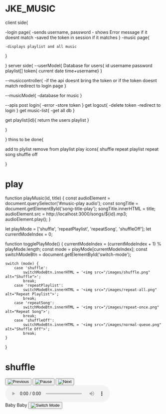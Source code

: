 # JKE_MUSIC

client side{

-login page{
    -sends username, password
    - shows Error message if it doesnt match
    -saved the token in session if it matches
}
-music page{

    -displays playlist and all music
}



}
server side{
--userModel{
    Database for users{
        id
        username
        password
        playlist[]
        token{ current date time+username}
    }

--musiccontroller{
    -if the api doesnt bring the token or if the token doesnt match redirect to login page
}

--musicModel{
    -database for music
}

--apis
post login{
    -error
    -store token
}
get logout{
    -delete token
    -redirect to login
}
get music-list{
    -get all db
}

get playlist(id){
return the users playlist
}





}

}
thins to be done{

add to plylist
remove from playlist
play
icons{
    shuffle
    repeat playlist
    repeat song
    shuffle off

}




# play

function playMusic(id, title) {
    const audioElement = document.querySelector('#music-play audio');
    const songTitle = document.getElementById('song-title-play');
    songTitle.innerHTML = title;
    audioElement.src = http://localhost:3000/songs/${id}.mp3;
    audioElement.play();
}

let playMode = ['shuffle', 'repeatPlaylist', 'repeatSong', 'shuffleOff'];
let currentModeIndex = 0;

function togglePlayMode() {
    currentModeIndex = (currentModeIndex + 1) % playMode.length;
    const mode = playMode[currentModeIndex];
    const switchModeBtn = document.getElementById('switch-mode');

    switch (mode) {
        case 'shuffle':
            switchModeBtn.innerHTML = '<img src="/images/shuffle.png" alt="Shuffle">';
            break;
        case 'repeatPlaylist':
            switchModeBtn.innerHTML = '<img src="/images/repeat-all.png" alt="Repeat Playlist">';
            break;
        case 'repeatSong':
            switchModeBtn.innerHTML = '<img src="/images/repeat-once.png" alt="Repeat Song">';
            break;
        case 'shuffleOff':
            switchModeBtn.innerHTML = '<img src="/images/normal-queue.png" alt="Shuffle Off">';
            break;
    }
}



# shuffle 

<section class="player-controls">
                <div class="controls">
                    <button class="control-btn" id="prev"><img src="/images/previous.png" alt="Previous"></button>
                    <button class="control-btn" id="pause"><img src="/images/play.png" alt="Pause"></button>
                    <button class="control-btn" id="next"><img src="/images/next.png" alt="Next"></button>
                </div>
                <div id="music-play">
                    <audio controls style="width: 21rem;"> 
                        <source id="audio-source" src="" type="audio/mpeg">
                    </audio>
                </div>
                <span class="song-title" id="song-title-play">Baby Baby</span>
                <button class="control-btn" id="switch-mode"><img src="/images/shuffle.png" alt="Switch Mode"></button>
            </section>